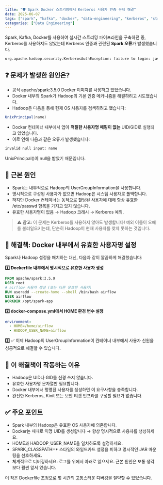 ```yaml
---
title: "🛡️ Spark Docker 스트리밍에서 Kerberos 사용자 인증 문제 해결"
date: 2025-06-07
tags: ["spark", "kafka", "docker", "data-engineering", "kerberos", "streaming"]
categories: ["Data Engineering"]
---
```


Spark, Kafka, Docker를 사용하여 실시간 스트리밍 파이프라인을 구축하던 중, Kerberos를 사용하지도 않았는데 Kerberos 인증과 관련된 **Spark 오류**가 발생했습니다.

```bash
org.apache.hadoop.security.KerberosAuthException: failure to login: javax.security.auth.login.LoginException: java.lang.NullPointerException: invalid null input: name
```

## ❓ 문제가 발생한 원인은?

* 공식 apache/spark:3.5.0 Docker 이미지를 사용하고 있었습니다.
* Docker 내부의 Spark가 Hadoop의 기본 인증 메커니즘을 해결하려고 시도했습니다.
* Hadoop은 다음을 통해 현재 OS 사용자를 검색하려고 했습니다:

```java
UnixPrincipal(name)
```
* Docker 컨테이너 내부에서 앱이 **적절한 사용자명 매핑이 없는** UID/GID로 실행되고 있었습니다.
* 이로 인해 다음과 같은 오류가 발생했습니다:

```bash
invalid null input: name
```
UnixPrincipal()이 null을 받았기 때문입니다.

## 🔎 근본 원인

* Spark는 내부적으로 Hadoop의 UserGroupInformation을 사용합니다.
* 명시적으로 구성된 사용자가 없으면 Hadoop은 시스템 사용자로 폴백합니다.
* 하지만 Docker 컨테이너는 동적으로 할당된 사용자에 대해 항상 유효한 /etc/passwd 항목을 가지고 있지 않습니다.
* 유효한 사용자명이 없음 → Hadoop 크래시 → Kerberos 예외.

> ⚠️ **참고:** 이 문제는 Kerberos를 사용하지 않아도 발생합니다! 예외 이름이 오해를 불러일으키는데, 단순히 Hadoop이 현재 사용자를 찾지 못하는 것입니다.

## 🔧 해결책: Docker 내부에서 유효한 사용자명 설정

Spark나 Hadoop 설정을 패치하는 대신, 다음과 같이 깔끔하게 해결했습니다:

**1️⃣ Dockerfile 내부에서 명시적으로 유효한 사용자 생성**
```dockerfile
FROM apache/spark:3.5.0
USER root
# airflow 사용자 생성 (또는 다른 유효한 사용자)
RUN useradd --create-home --shell /bin/bash airflow
USER airflow
WORKDIR /opt/spark-app
```

**2️⃣ docker-compose.yml에서 HOME 환경 변수 설정**
```yaml
environment:
  - HOME=/home/airflow
  - HADOOP_USER_NAME=airflow
```

**3️⃣** ✅ 이제 Hadoop의 UserGroupInformation이 컨테이너 내부에서 사용자 신원을 성공적으로 해결할 수 있습니다.

## 🔬 이 해결책이 작동하는 이유

* Hadoop은 UID나 GID를 신경 쓰지 않습니다.
* 유효한 사용자명 문자열만 필요합니다.
* Docker 내부에서 명명된 사용자를 생성하면 이 요구사항을 충족합니다.
* 완전한 Kerberos, Kinit 또는 보안 티켓 인프라를 구성할 필요가 없습니다.

## ✅ 주요 포인트

* Spark 내부의 Hadoop은 유효한 OS 사용자에 의존합니다.
* Docker는 때때로 익명 UID를 생성합니다 → 항상 명시적으로 사용자를 생성하세요.
* HOME과 HADOOP_USER_NAME을 일치하도록 설정하세요.
* SPARK_CLASSPATH=* 스타일의 와일드카드 설정을 피하고 명시적인 JAR 마운팅을 선호하세요.
* 체계적으로 디버깅하세요: 로그를 위에서 아래로 읽으세요. 근본 원인은 보통 생각보다 훨씬 앞서 있습니다.

이 작은 Dockerfile 조정으로 몇 시간의 고통스러운 디버깅을 절약할 수 있었습니다.